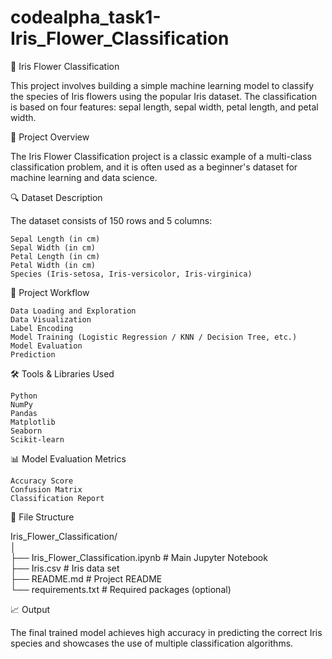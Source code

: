 # codealpha_task1-Iris_Flower_Classification

🌸 Iris Flower Classification

This project involves building a simple machine learning model to classify the species of Iris flowers using the popular Iris dataset. The classification is based on four features: sepal length, sepal width, petal length, and petal width.     

📌 Project Overview

The Iris Flower Classification project is a classic example of a multi-class classification problem, and it is often used as a beginner's dataset for machine learning and data science.                                                                                                                         

🔍 Dataset Description

The dataset consists of 150 rows and 5 columns:

    Sepal Length (in cm)
    Sepal Width (in cm)
    Petal Length (in cm)
    Petal Width (in cm)
    Species (Iris-setosa, Iris-versicolor, Iris-virginica)

🚀 Project Workflow

    Data Loading and Exploration
    Data Visualization
    Label Encoding
    Model Training (Logistic Regression / KNN / Decision Tree, etc.)
    Model Evaluation
    Prediction

🛠️ Tools & Libraries Used

    Python
    NumPy
    Pandas
    Matplotlib
    Seaborn
    Scikit-learn
    
📊 Model Evaluation Metrics

    Accuracy Score
    Confusion Matrix
    Classification Report

📁 File Structure

Iris_Flower_Classification/                                                                                                                                
│                                                                                                                                                          
├── Iris_Flower_Classification.ipynb  # Main Jupyter Notebook                                                                                              
├── Iris.csv                          # Iris data set                                                                                                      
├── README.md                         # Project README                                                                                                     
└── requirements.txt                  # Required packages (optional)                                                                                       

📈 Output

The final trained model achieves high accuracy in predicting the correct Iris species and showcases the use of multiple classification algorithms.    
